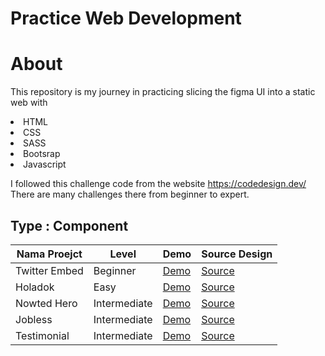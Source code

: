 # Practice Web Development 

# About 
This repository is my journey in practicing slicing the figma UI into a static web with  
 <li>HTML</li>
 <li>CSS</li>
 <li>SASS</li>
 <li>Bootsrap</li>
 <li>Javascript</li>
 
I followed this challenge code from the website https://codedesign.dev/ There are many challenges there from beginner to expert.

## Type : Component

| Nama Proejct        | Level        | Demo                                   | Source Design       |
|---------------------|--------------|----------------------------------------|-------------------|
| Twitter Embed       | Beginner     | [Demo ](link-demo-1)                   | [Source](https://codedesign.dev/challenge/twitter-embed) |
| Holadok             | Easy         | [Demo ](link-demo-2)                   | [Source](https://codedesign.dev/challenge/holadok) |
| Nowted Hero         | Intermediate | [Demo ](https://slicingui.vercel.app/) | [Source](https://codedesign.dev/challenge/nowted) |
| Jobless             | Intermediate | [Demo ](https://slicingui.vercel.app/) | [Source](https://codedesign.dev/challenge/jobless) |
| Testimonial         | Intermediate | [Demo ](https://slicingui.vercel.app/) | [Source](https://codedesign.dev/challenge/testimoni) |


